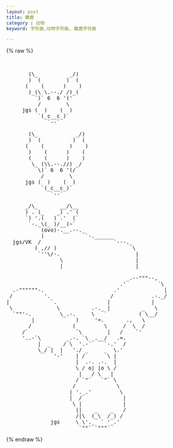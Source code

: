 ```yaml
---
layout: post
title: 麋鹿
category : 动物
keyword: 字符画,动物字符画, 麋鹿字符画

---
```

{% raw %}
<pre>


       (\_          _/)
       )  (        )  (
      (    (      )    )
       )_(\ \.--./ /)_(
         `)` 6  6 '('
          /        \
     jgs (  )    (  )
          `(_c__c_)`
             `--`
 
       (\_            _/)
       )  (          )  (
      (    (        )    )
       )    (      )    (
       (    (      )    )
        \_ (\\.--.//) _/
          \)` 6  6 '(/
           /        \
      jgs (  )    (  )
           `(_c__c_)`
              `--`

      _/\_       __/\__
      ) . (_    _) .' (
      `) '.(   ) .'  (`
       `-._\(_ )/__(~`
           (ovo)-.__.--._
           )             `-.______
  jgs/VK  /                       `---._
         ( ,// )                        \
          `''\/-.                        |
                 \                       | 
                 |                       |

                                      _.--"""--,
                                    .'          `\
  .-""""""-.                      .'              |
 /          '.                   /            .-._/
|             `.                |             |
 \              \          .-._ |          _   \
  `""'-.         \_.-.     \   `          ( \__/
        |             )     '=.       .,   \  
       /             (         \     /  \  /
     /`               `\        |   /    `'
     '..-`\        _.-. `\ _.__/   .=.
          |  _    / \  '.-`    `-.'  /
          \_/ |  |   './ _     _  \.'
               '-'    | /       \ |  
                      |  .-. .-.  |
                      \ / o| |o \ /
                       |   / \   |
                      / `"`   `"` \
                     /             \
                    | '._.'         \
                    |  /             |
                     \ |             |
                      ||    _    _   /
                      /|\  (_\  /_) /
              jgs     \ \'._  ` '_.'
                       `""` `"""` </pre>
{% endraw %}
